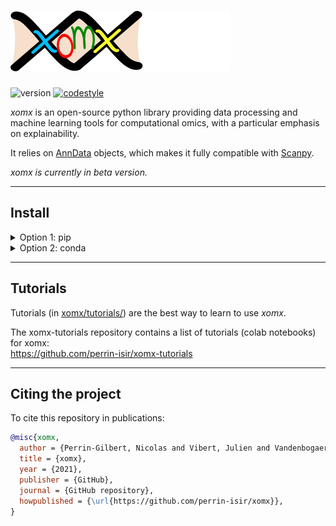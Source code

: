 # ![alt text](logo.png "logo")

![version](https://img.shields.io/badge/version-0.1.0-blue)
[![codestyle](https://img.shields.io/badge/code%20style-black-000000.svg)](https://github.com/psf/black)


*xomx* is an open-source python library providing data processing and 
machine learning tools for computational omics, with a 
particular emphasis on explainability.

It relies on [AnnData](https://anndata.readthedocs.io) objects, which makes it
fully compatible with [Scanpy](https://scanpy.readthedocs.io).

*xomx is currently in beta version.*

-----



## Install

<details><summary>Option 1: pip</summary>
<p>

    pip install git+https://github.com/perrin-isir/xomx

</p>
</details>

<details><summary>Option 2: conda</summary>
<p>

    git clone https://github.com/perrin-isir/xomx.git
    cd xomx

Choose a conda environmnent name, for instance `xomxv`.  
The following command creates the `xomxv` environment with the requirements listed in [environment.yaml](environment.yaml):

    conda env create --name xomxv --file environment.yaml

If you prefer to update an existing environment (`existing_env`):

    conda env update --name existing_env --file environment.yml

To activate the `xomxv` environment:

    conda activate xomxv

Finally, to install the *xomx* library in the activated virtual environment:

    pip install -e .

</p>
</details>

-----
## Tutorials

Tutorials (in [xomx/tutorials/](xomx/tutorials/)) are the best way to learn to use
*xomx*.

The xomx-tutorials repository contains a list of tutorials (colab notebooks) for xomx:  
https://github.com/perrin-isir/xomx-tutorials

-----
## Citing the project
To cite this repository in publications:

```bibtex
@misc{xomx,
  author = {Perrin-Gilbert, Nicolas and Vibert, Julien and Vandenbogaert, Mathias and Waterfall, Joshua J.},
  title = {xomx},
  year = {2021},
  publisher = {GitHub},
  journal = {GitHub repository},
  howpublished = {\url{https://github.com/perrin-isir/xomx}},
}
```

